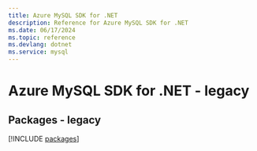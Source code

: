 ```yaml
---
title: Azure MySQL SDK for .NET
description: Reference for Azure MySQL SDK for .NET
ms.date: 06/17/2024
ms.topic: reference
ms.devlang: dotnet
ms.service: mysql
---
```

# Azure MySQL SDK for .NET - legacy
## Packages - legacy
[!INCLUDE [packages](mysql-index.md)]